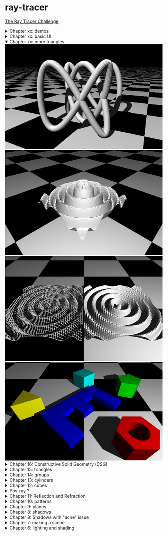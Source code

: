 # ray-tracer
[The Ray Tracer Challenge](https://pragprog.com/book/jbtracer/the-ray-tracer-challenge)

<details>
  <summary>Chapter xx: demos</summary>
  <img src="https://github.com/fremag/ray-tracer/blob/master/demos/menger_castle.png"/>
</details>
<details>
  <summary>Chapter xx: basic UI</summary>
  <img src="https://github.com/fremag/ray-tracer/blob/master/demos/demo-ui.gif"/>
</details>

<details open>
  <summary>Chapter xx: more triangles</summary>
  <img src="https://github.com/fremag/ray-tracer/blob/master/demos/curve_sweep.png"/>
  <img src="https://github.com/fremag/ray-tracer/blob/master/demos/height_field.png"/>
  <img src="https://github.com/fremag/ray-tracer/blob/master/demos/wireframe.png"/>
  <img src="https://github.com/fremag/ray-tracer/blob/master/demos/prism.png"/>
</details>

<details>
  <summary>Chapter 16: Constructive Solid Geometry (CSG)</summary>
  <img src="https://github.com/fremag/ray-tracer/blob/master/demos/menger_sponge.png"/>
  <img src="https://github.com/fremag/ray-tracer/blob/master/demos/csg.png"/>
</details>

<details>
  <summary>Chapter 15: triangles </summary>
  <img src="https://github.com/fremag/ray-tracer/blob/master/demos/teapot.png"/>
  <p>Smooth triangles</p>
  <img src="https://github.com/fremag/ray-tracer/blob/master/demos/pikachu.png"/>
</details>

<details>
  <summary>Chapter 14: groups </summary>
  <img src="https://github.com/fremag/ray-tracer/blob/master/demos/labyrinth.png"/>
</details>

<details>
  <summary>Chapter 13: cylinders </summary>
  <img src="https://github.com/fremag/ray-tracer/blob/master/demos/cylinders_altitude.png"/>
  <br/>
  <img src="https://github.com/fremag/ray-tracer/blob/master/demos/cones.png"/>
</details>

<details>
  <summary>Chapter 12: cubes </summary>
  <img src="https://github.com/fremag/ray-tracer/blob/master/demos/cubes.png"/>
</details>

<details>
  <summary>Pov-ray ? </summary>
  <img src="https://github.com/fremag/ray-tracer/blob/master/demos/glass_sphere.png"/>
  <br/>
  <img src="https://github.com/fremag/ray-tracer/blob/master/pov-ray/glass_sphere.png"/>
</details>

<details>
  <summary>Chapter 11: Reflection and Refraction</summary>
  <img src="https://github.com/fremag/ray-tracer/blob/master/demos/world_reflection_refraction.png"/>
  <br/>
  <img src="https://github.com/fremag/ray-tracer/blob/master/demos/glass_sphere.png"/>
  <br/>
  <img src="https://github.com/fremag/ray-tracer/blob/master/demos/world_reflection.png"/>
  <p>
         Thanks to <a href="https://github.com/javan">Javan Makhmali</a>
         I wanted to check my ray tracer was correct so I got the <a href="https://github.com/javan/ray-tracer-challenge/blob/master/src/controllers/chapter_11_worker.js">same scene as him</a> to compare results.
  </p>
</details>

<details>
  <summary>Chapter 10: patterns</summary>
  <img src="https://github.com/fremag/ray-tracer/blob/master/demos/world_patterns.png"/>
</details>

<details>
  <summary>Chapter 9: planes</summary>
  <img src="https://github.com/fremag/ray-tracer/blob/master/demos/world_plane.png"/>
</details>

<details>
  <summary>Chapter 8: shadows</summary>
  <img src="https://github.com/fremag/ray-tracer/blob/master/demos/helloworld_shadows.png"/>
</details>

<details>
  <summary>Chapter 8: Shadows with "acne" issue</summary>
  <img src="https://github.com/fremag/ray-tracer/blob/master/demos/helloworld_shadow_acne.png"/>
</details>

<details>
  <summary>Chapter 7: making a scene</summary>
  <img src="https://github.com/fremag/ray-tracer/blob/master/demos/helloworld.png"/>
</details>

<details>
  <summary>Chapter 6: lighting and shading</summary>
  <img src="https://github.com/fremag/ray-tracer/blob/master/demos/sphere.png"/>
</details>

